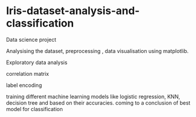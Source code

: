 # Iris-dataset-analysis-and-classification
Data science project

Analysising the dataset, preprocessing , data visualisation using matplotlib.

Exploratory data analysis

correlation matrix

label encoding

training different machine learning models like logistic regression, KNN, decision tree and based on their accuracies. coming to a conclusion of best model for classification
